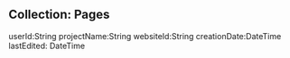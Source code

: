 ## Collection: Pages

userId:String
projectName:String
websiteId:String
creationDate:DateTime
lastEdited: DateTime
